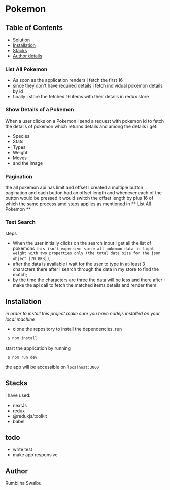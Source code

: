# Pokemon



## Table of Contents
- [Solution](#Solution)
- [Installation](#Installation)
- [Stacks](#Stacks)
- [Author details](#Author)

### List All Pokemon

- As soon as the application renders i fetch the first 16
- since they don't have required details i fetch individual pokemon details by id
- finally i store the fetched 16 items with their details in redux store

### Show Details of a Pokemon

When a user clicks on a Pokemon i send a request with pokemon id to fetch the details of pokemon
 which returns details and among the details i get:
- Species
- Stats
- Types
- Weight
- Moves
- and the image

### Pagination

the all pokemon api has limit and offset
I created a multiple button pagination and each button had an offset length and whenever each of the button would be pressed it would switch the offset length by plus 16 of which the same process amd steps applies as mentioned in ** List All Pokemon ** 

### Text Search

steps
- When the user initially clicks on the search input I get all the list of pokemons `this isn't expensive since all pokemon data is light weight with two properties only (the total data size for the json object [70.8KB])`;
- after the data is available i wait for the user to type in at-least 3 characters there after i search through the data in my store to find the match;
- by the time the characters are three the data will be less and there  after i make the api call to fetch the matched items details and render them

## Installation
*in order to install this project make sure you have nodejs installed on your local machine*
- clone the repository
 to install the dependencies. run
```sh
 $ npm install
 ```
 start the application by running
```sh
 $ npm run dev
 ```
the app will be accessible on `localhost:3000`


## Stacks
i have used:
- nextJs
- redux
- @reduxjs/toolkit
- babel



## todo
- write test
- make app responsive

## Author
Rumbiiha Swaibu